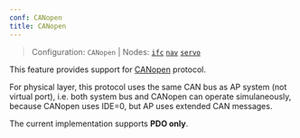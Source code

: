```yaml
---
conf: CANopen
title: CANopen
---
```


>Configuration: `CANopen`
> | Nodes: [`ifc`](../../hw/nodes/ifc.md) [`nav`](../../hw/nodes/nav.md) [`servo`](../../hw/nodes/servo.md)

This feature provides support for [CANopen](https://en.wikipedia.org/wiki/CANopen) protocol.

For physical layer, this protocol uses the same CAN bus as AP system (not virtual port), i.e. both system bus and CANopen can operate simulaneously, because CANopen uses IDE=0, but AP uses extended CAN messages.

The current implementation supports **PDO only**.